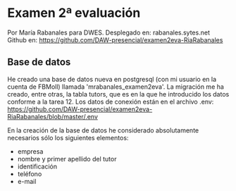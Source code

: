 # Examen 2ª evaluación

Por María Rabanales para DWES.
Desplegado en: rabanales.sytes.net 
Github en: https://github.com/DAW-presencial/examen2eva-RiaRabanales

## Base de datos
He creado una base de datos nueva en postgresql (con mi usuario en la cuenta de FBMoll) llamada 'mrabanales_examen2eva'. 
La migración me ha creado, entre otras, la tabla tutors, que es en la que he introducido los datos conforme a la tarea 12.
Los datos de conexión están en el archivo .env: https://github.com/DAW-presencial/examen2eva-RiaRabanales/blob/master/.env

En la creación de la base de datos he considerado absolutamente necesarios sólo los siguientes elementos:
* empresa
* nombre y primer apellido del tutor
* identificación
* teléfono
* e-mail